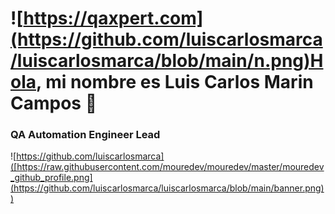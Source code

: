 # ![https://qaxpert.com](https://github.com/luiscarlosmarca/luiscarlosmarca/blob/main/n.png)Hola, mi nombre es Luis Carlos Marin Campos 👋
### QA Automation Engineer Lead 

![https://github.com/luiscarlosmarca]([https://raw.githubusercontent.com/mouredev/mouredev/master/mouredev_github_profile.png](https://github.com/luiscarlosmarca/luiscarlosmarca/blob/main/banner.png))
